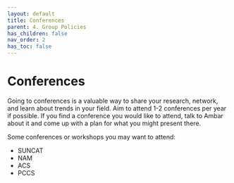 ```yaml
---
layout: default
title: Conferences
parent: 4. Group Policies
has_children: false
nav_order: 2
has_toc: false
---
```

# Conferences

Going to conferences is a valuable way to share your research, network, and learn about trends in your field. Aim to attend 1-2 conferences per year if possible. If you find a conference you would like to attend, talk to Ambar about it and come up with a plan for what you might present there.

Some conferences or workshops you may want to attend:
- SUNCAT
- NAM
- ACS
- PCCS



